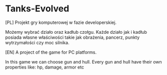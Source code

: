 # Tanks-Evolved
[PL]
Projekt gry komputerowej w fazie developerskiej. 

Możemy wybrać działo oraz kadłub czołgu. Każde działo jak i kadłub posiada własne właściwości takie jak obrażenia, pancerz, punkty wytrzymałości czy moc silnika.

[EN]
A project of the game for PC platforms.

In this game we can choose gun and hull. Every gun and hull have their own properties like: hp, damage, armor etc
